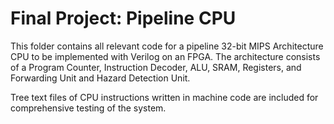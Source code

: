 # Final Project: Pipeline CPU
This folder contains all relevant code for a pipeline 32-bit MIPS Architecture CPU to be implemented with Verilog on an FPGA. The architecture consists of a Program Counter, Instruction Decoder, ALU, SRAM, Registers, and Forwarding Unit and Hazard Detection Unit.

Tree text files of CPU instructions written in machine code are included for comprehensive testing of the system.
